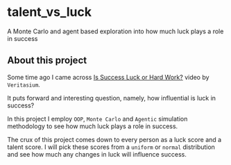 # talent_vs_luck
A Monte Carlo and agent based exploration into how much luck plays a role in success

## About this project
Some time ago I came across [Is Success Luck or Hard Work?](https://www.youtube.com/watch?v=3LopI4YeC4I) video by `Veritasium`.

It puts forward and interesting question, namely, how influential is luck in success?

In this project I employ `OOP`, `Monte Carlo` and `Agentic` simulation methodology to see how much luck plays a role in success.

The crux of this project comes down to every person as a luck score and a talent score. I will pick these scores from a `uniform` or `normal` distribution and see how much any changes in luck will influence success.
